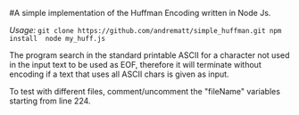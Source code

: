 #A simple implementation of the Huffman Encoding written in Node Js.

*Usage:*
`
git clone https://github.com/andrematt/simple_huffman.git
npm install 
node my_huff.js 
`

The program search in the standard printable ASCII for a character not used 
in the input text to be used as EOF, therefore it will terminate without 
encoding if a text that uses all ASCII chars is given as input. 

To test with different files, comment/uncomment the "fileName" variables
starting from line 224. 


